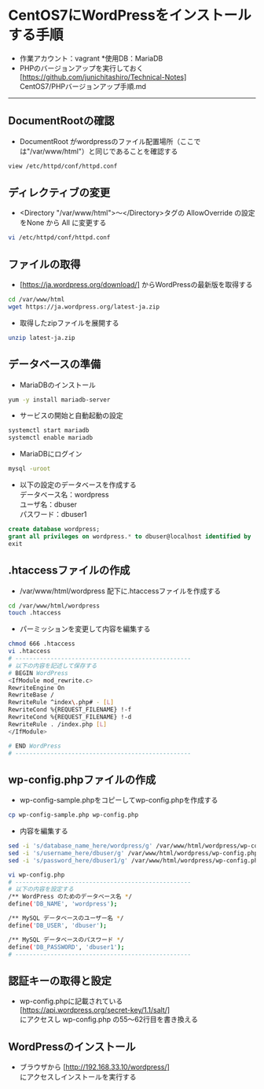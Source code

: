 # CentOS7にWordPressをインストールする手順  
* 作業アカウント：vagrant
*使用DB：MariaDB
* PHPのバージョンアップを実行しておく  
[https://github.com/junichitashiro/Technical-Notes]  
CentOS7/PHPバージョンアップ手順.md

***
## DocumentRootの確認  
* DocumentRoot がwordpressのファイル配置場所（ここでは"/var/www/html"）と同じであることを確認する
```bash
view /etc/httpd/conf/httpd.conf
```

## ディレクティブの変更  
* <Directory "/var/www/html">～\</Directory>タグの AllowOverride の設定をNone から All に変更する
```bash
vi /etc/httpd/conf/httpd.conf
```

## ファイルの取得  
* [https://ja.wordpress.org/download/] からWordPressの最新版を取得する
```bash
cd /var/www/html
wget https://ja.wordpress.org/latest-ja.zip
```

* 取得したzipファイルを展開する
```bash
unzip latest-ja.zip
```

## データベースの準備  
* MariaDBのインストール
```bash
yum -y install mariadb-server
```

* サービスの開始と自動起動の設定
```bash
systemctl start mariadb
systemctl enable mariadb
```

* MariaDBにログイン
```bash
mysql -uroot
```

* 以下の設定のデータベースを作成する  
データベース名：wordpress  
ユーザ名：dbuser  
パスワード：dbuser1  
```sql
create database wordpress;
grant all privileges on wordpress.* to dbuser@localhost identified by 'dbuser1';
exit
```

## .htaccessファイルの作成  
* /var/www/html/wordpress 配下に.htaccessファイルを作成する
```bash
cd /var/www/html/wordpress
touch .htaccess
```

* パーミッションを変更して内容を編集する
```bash
chmod 666 .htaccess
vi .htaccess
# --------------------------------------------------
# 以下の内容を記述して保存する
# BEGIN WordPress
<IfModule mod_rewrite.c>
RewriteEngine On
RewriteBase /
RewriteRule ^index\.php# - [L]
RewriteCond %{REQUEST_FILENAME} !-f
RewriteCond %{REQUEST_FILENAME} !-d
RewriteRule . /index.php [L]
</IfModule>

# END WordPress
# --------------------------------------------------
```

## wp-config.phpファイルの作成  
* wp-config-sample.phpをコピーしてwp-config.phpを作成する
```bash
cp wp-config-sample.php wp-config.php
```
* 内容を編集する
```bash
sed -i 's/database_name_here/wordpress/g' /var/www/html/wordpress/wp-config.php
sed -i 's/username_here/dbuser/g' /var/www/html/wordpress/wp-config.php
sed -i 's/password_here/dbuser1/g' /var/www/html/wordpress/wp-config.php
```
```bash
vi wp-config.php
# --------------------------------------------------
# 以下の内容を設定する
/** WordPress のためのデータベース名 */
define('DB_NAME', 'wordpress');

/** MySQL データベースのユーザー名 */
define('DB_USER', 'dbuser');

/** MySQL データベースのパスワード */
define('DB_PASSWORD', 'dbuser1');
# --------------------------------------------------
```

## 認証キーの取得と設定  
* wp-config.phpに記載されている  
[https://api.wordpress.org/secret-key/1.1/salt/]  
にアクセスし wp-config.php の55～62行目を書き換える

## WordPressのインストール  
* ブラウザから [http://192.168.33.10/wordpress/]  
にアクセスしインストールを実行する